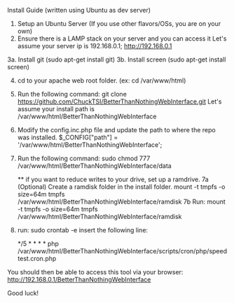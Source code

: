 Install Guide (written using Ubuntu as dev server)


1. Setup an Ubuntu Server (If you use other flavors/OSs, you are on your own)
2. Ensure there is a LAMP stack on your server and you can access it
   Let's assume your server ip is 192.168.0.1;
   http://192.168.0.1

3a. Install git (sudo apt-get install git)
3b. Install screen (sudo apt-get install screen)

4. cd to your apache web root folder. (ex: cd /var/www/html)

5. Run the following command:   git clone https://github.com/ChuckTSI/BetterThanNothingWebInterface.git
   Let's assume your install path is /var/www/html/BetterThanNothingWebInterface

6. Modify the config.inc.php file and update the path to where the repo was installed. 
   $_CONFIG["path"] = '/var/www/html/BetterThanNothingWebInterface';

7. Run the following command: sudo chmod 777 /var/www/html/BetterThanNothingWebInterface/data
   
   ** if you want to reduce writes to your drive, set up a ramdrive.
   7a (Optional) Create a ramdisk folder in the install folder.  mount -t tmpfs -o size=64m tmpfs /var/www/html/BetterThanNothingWebInterface/ramdisk
   7b Run:  mount -t tmpfs -o size=64m tmpfs /var/www/html/BetterThanNothingWebInterface/ramdisk

8. run: sudo crontab -e
   insert the following line:

   */5 * * * * php /var/www/html/BetterThanNothingWebInterface/scripts/cron/php/speedtest.cron.php


You should then be able to access this tool via your browser: http://192.168.0.1/BetterThanNothingWebInterface

Good luck!



